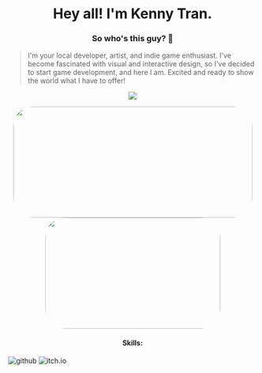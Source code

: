 <h1  align="center">Hey all! I'm Kenny Tran.</h1>

<h3 align="center">So who's this guy? 🤔 </h3>

  > I'm your local developer, artist, and indie game enthusiast. I've become fascinated with visual and interactive design, so I've decided to start game development, and here I am. Excited and ready to show the world what I have to offer!
<p align="center">
  <img src="https://imgur.com/99jjSiI.gif">
</p>

<p align="center">
<img width="485" height="225" src="https://github-readme-stats.vercel.app/api?username=ktranfullerton2000&theme=dracula" style="border-radius:40px;">
<img width="355" height="225" src="https://github-readme-stats.vercel.app/api/top-langs/?username=ktranfullerton2000&layout=compact&theme=dracula" style="border-radius:40px;">

</p>

<h4 align="center">Skills: </h3>

![github](https://img.shields.io/badge/GitHub-000000?style=for-the-badge&logo=GitHub&logoColor=white)
![itch.io](https://img.shields.io/badge/Itch.io-FA5C5C?style=for-the-badge&logo=Itch.io&logoColor=white)

<!--
**ktranfullerton2000/ktranfullerton2000** is a ✨ _special_ ✨ repository because its `README.md` (this file) appears on your GitHub profile.

Here are some ideas to get you started:

- 🔭 I’m currently working on ...
- 🌱 I’m currently learning ...
- 👯 I’m looking to collaborate on ...
- 🤔 I’m looking for help with ...
- 💬 Ask me about ...
- 📫 How to reach me: ...
- 😄 Pronouns: ...
- ⚡ Fun fact: ...
-->
